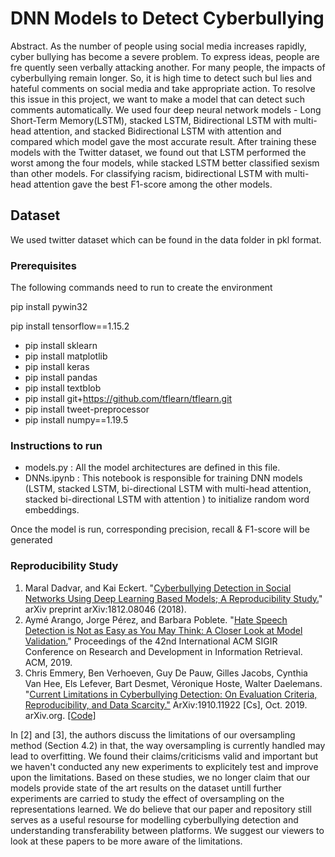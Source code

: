 # DNN Models to Detect Cyberbullying

Abstract. As the number of people using social media increases rapidly, cyber bullying has become a severe problem. To express ideas, people are fre quently seen verbally attacking another. For many people, the impacts of cyberbullying remain longer. So, it is high time to detect such bul lies and hateful comments on social media and take appropriate action. To resolve this issue in this project, we want to make a model that can detect such comments automatically. We used four deep neural network models - Long Short-Term Memory(LSTM), stacked LSTM, Bidirectional LSTM with multi-head attention, and stacked Bidirectional LSTM with attention and compared which model gave the most accurate result. After training these models with the Twitter dataset, we found out that LSTM performed the worst among the four models, while stacked LSTM better classified sexism than other models. For classifying racism, bidirectional LSTM with multi-head attention gave the best F1-score among the other models.

## Dataset

We used twitter dataset which can be found in the data folder in pkl format.

### Prerequisites

The following commands need to run to create the environment

pip install pywin32

pip install tensorflow==1.15.2

* pip install sklearn
* pip install matplotlib
* pip install keras
* pip install pandas
* pip install textblob
* pip install git+https://github.com/tflearn/tflearn.git
* pip install tweet-preprocessor
* pip install numpy==1.19.5

### Instructions to run

 - models.py : All the model architectures are defined in this file.
 - DNNs.ipynb : This notebook is responsible for training DNN models (LSTM, stacked LSTM, bi-directional LSTM with multi-head attention, stacked bi-directional LSTM with attention ) to initialize random word embeddings.

Once the model is run, corresponding precision, recall & F1-score will be generated


### Reproducibility Study 

1. Maral Dadvar, and Kai Eckert. "[Cyberbullying Detection in Social Networks Using Deep Learning Based Models; A Reproducibility Study.](https://arxiv.org/pdf/1812.08046.pdf)" arXiv preprint arXiv:1812.08046 (2018).
2. Aymé Arango, Jorge Pérez, and Barbara Poblete. "[Hate Speech Detection is Not as Easy as You May Think: A Closer Look at Model Validation.](https://users.dcc.uchile.cl/~jperez/papers/sigir2019.pdf)" Proceedings of the 42nd International ACM SIGIR Conference on Research and Development in Information Retrieval. ACM, 2019. 
3. Chris Emmery, Ben Verhoeven, Guy De Pauw, Gilles Jacobs, Cynthia Van Hee, Els Lefever, Bart Desmet, Véronique Hoste, Walter Daelemans. "[Current Limitations in Cyberbullying Detection: On Evaluation Criteria, Reproducibility, and Data Scarcity."](http://arxiv.org/abs/1910.11922) ArXiv:1910.11922 [Cs], Oct. 2019. arXiv.org. [[Code]](https://github.com/cmry/amica)

In [2] and [3], the authors discuss the limitations of our oversampling method (Section 4.2) in that, the way oversampling is currently handled may lead to overfitting. We found their claims/criticisms valid and important but we haven't conducted any new experiments to explicitely test and improve upon the limitations. Based on these studies, we no longer claim that our models provide state of the art results on the dataset untill further experiments are carried to study the effect of oversampling on the representations learned. We do believe that our paper and repository still serves as a useful resourse for modelling cyberbullying detection and understanding transferability between platforms. We suggest our viewers to look at these papers to be more aware of the limitations. 
 
